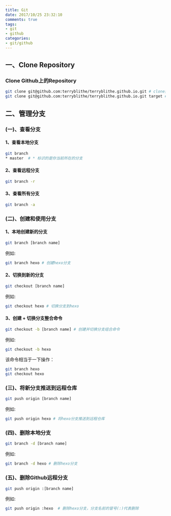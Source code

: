 ```yaml
---
title: Git
date: 2017/10/25 23:32:10
comments: true
tags: 
- git
- github
categories:
- git/github
---
```


## 一、Clone Repository

### Clone Github上的Repository

``` bash
git clone git@github.com:terryblithe/terryblithe.github.io.git # clone到当前目录下
git clone git@github.com:terryblithe/terryblithe.github.io.git target # 指定clone到目标目录下
```

## 二、管理分支

### (一)、查看分支

#### 1、查看本地分支

``` bash
git branch
* master  # * 标识的是你当前所在的分支
```

<!-- more -->

#### 2、查看远程分支

``` bash
git branch -r
```

#### 3、查看所有分支

``` bash
git branch -a
```

### (二)、创建和使用分支

#### 1、本地创建新的分支

``` bash
git branch [branch name]
```
例如:
``` bash
git branch hexo # 创建hexo分支
```

#### 2、切换到新的分支
``` bash
git checkout [branch name]
```
例如:
``` bash
git checkout hexo # 切换分支到hexo
```

#### 3、创建 + 切换分支整合命令
``` bash
git checkout -b [branch name] # 创建并切换分支组合命令
```
例如:
``` bash
git checkout -b hexo
```
该命令相当于一下操作：
``` bash
git branch hexo
git checkout hexo
```

### (三)、将新分支推送到远程仓库
``` bash
git push origin [branch name]
```
例如:
``` bash
git push origin hexo # 将hexo分支推送到远程仓库
```

### (四)、删除本地分支
``` bash
git branch -d [branch name]
```
例如:
``` bash
git branch -d hexo # 删除hexo分支
```

### (五)、删除Github远程分支
``` bash
git push origin :[branch name]
```
例如:
``` bash
git push origin :hexo  # 删除hexo分支，分支名前的冒号(:)代表删除
```

